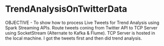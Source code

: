 # TrendAnalysisOnTwitterData

OBJECTIVE - To show how to process Live Tweets for Trend Analysis using Spark Streaming APIs. Route tweets coning from Twitter API to TCP Server using SocketStream (Alternate to Kafka & Flume). TCP Server is hosted in the local machine. I got the tweets first and then did trend analysis.
